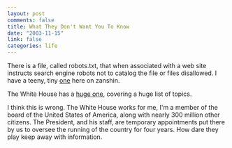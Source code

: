 ```yaml
--- 
layout: post
comments: false
title: What They Don't Want You To Know
date: "2003-11-15"
link: false
categories: life
---
```

There is a file, called robots.txt, that when associated with a web site instructs search engine robots not to catalog the file or files disallowed. I have a teeny, tiny <a href="http://zanshin.net/robots.txt" title="danger will robinson">one</a> here on zanshin.

The White House has a <a href="http://www.whitehouse.gov/robots.txt" title="what you don't know can and will hurt you">huge one</a>, covering a huge list of topics.

I think this is wrong. The White House works for me, I'm a member of the board of the United States of America, along with nearly 300 million other citizens. The President, and his staff, are temporary appointments put there by us to oversee the running of the country for four years. How dare they play keep away with information.
